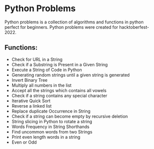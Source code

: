 # Python Problems

Python problems is a collection of algorithms and functions in python perfect for beginners. 
Python problems were created for hacktoberfest-2022.

## Functions:

- Check for URL in a String
- Check if a Substring is Present in a Given String
- Execute a String of Code in Python
- Generating random strings until a given string is generated
- Invert Binary Tree
- Multiply all numbers in the list
- Accept all the strings which contains all vowels
- Check if a string contains any special character
- Iterative Quick Sort
- Reverse a linked list
- Replace duplicate Occurrence in String
- Check if a string can become empty by recursive deletion
- String slicing in Python to rotate a string
- Words Frequency in String Shorthands
- Find uncommon words from two Strings
- Print even length words in a string
- Even or Odd
